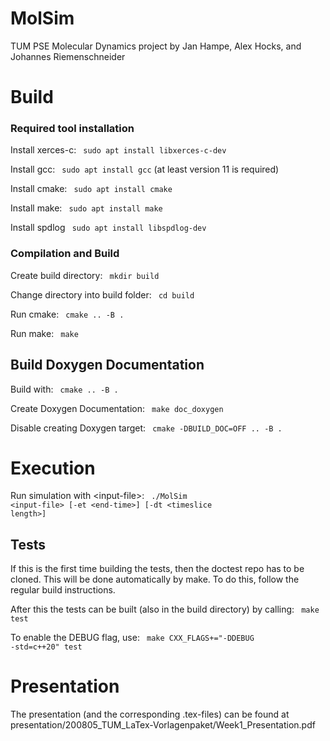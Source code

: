 MolSim
===

TUM PSE Molecular Dynamics project by Jan Hampe, Alex Hocks, and Johannes Riemenschneider

<h1> Build </h1>

<h3> Required tool installation </h3>

Install xerces-c: <code> sudo apt install libxerces-c-dev</code>  

Install gcc: <code> sudo apt install gcc</code> (at least version 11 is required)  

Install cmake: <code> sudo apt install cmake</code>  

Install make: <code> sudo apt install make</code> 

Install spdlog <code> sudo apt install libspdlog-dev </code>

<h3> Compilation and Build </h3>

Create build directory: <code> mkdir build </code>  

Change directory into build folder: <code> cd build </code>    

Run cmake: <code> cmake .. -B .</code>  

Run make: <code> make</code>

<h2> Build Doxygen Documentation </h2>  

Build with: <code> cmake .. -B . </code>  

Create Doxygen Documentation: <code> make doc_doxygen </code>  

Disable creating Doxygen target: <code> cmake -DBUILD_DOC=OFF .. -B . </code>  

<h1> Execution </h1>

Run simulation with \<input-file\>: <code> ./MolSim \<input-file\> [-et \<end-time\>] [-dt \<timeslice length\>]</code>

<h2> Tests </h2>
If this is the first time building the tests, then the doctest repo has to be cloned.
This will be done automatically by make.
To do this, follow the regular build instructions.  

After this the tests can be built (also in the build directory) by calling: <code> make test </code>

To enable the DEBUG flag, use: <code> make CXX_FLAGS+="-DDEBUG -std=c++20" test </code>

<h1> Presentation </h1>
The presentation (and the corresponding .tex-files) can be found at presentation/200805_TUM_LaTex-Vorlagenpaket/Week1_Presentation.pdf
